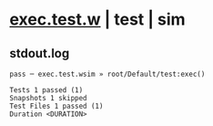 # [exec.test.w](../../../../../../tests/sdk_tests/util/exec.test.w) | test | sim

## stdout.log
```log
pass ─ exec.test.wsim » root/Default/test:exec()

Tests 1 passed (1)
Snapshots 1 skipped
Test Files 1 passed (1)
Duration <DURATION>
```

